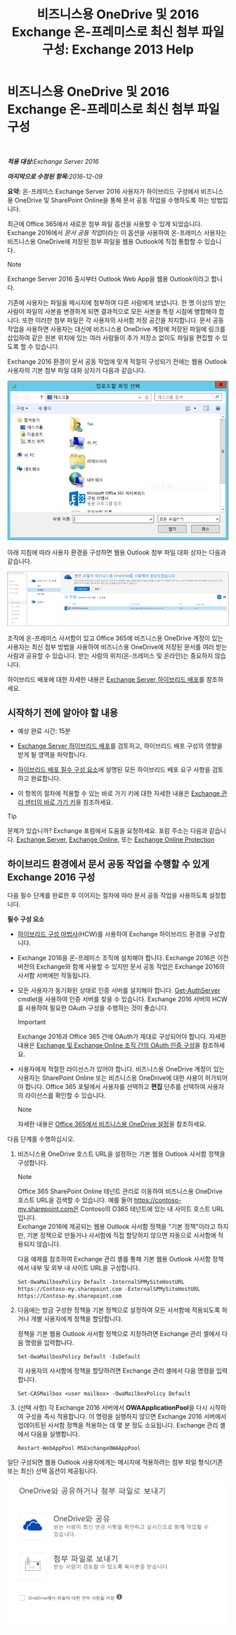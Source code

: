 ﻿---
title: '비즈니스용 OneDrive 및 2016 Exchange 온-프레미스로 최신 첨부 파일 구성: Exchange 2013 Help'
TOCTitle: 비즈니스용 OneDrive 및 2016 Exchange 온-프레미스로 최신 첨부 파일 구성
ms:assetid: 799518aa-7cfe-4708-92ee-98057ff168f5
ms:mtpsurl: https://technet.microsoft.com/ko-kr/library/Mt589761(v=EXCHG.150)
ms:contentKeyID: 70319584
ms.date: 01/10/2018
mtps_version: v=EXCHG.150
ms.translationtype: HT
---

# 비즈니스용 OneDrive 및 2016 Exchange 온-프레미스로 최신 첨부 파일 구성

 

_<strong>적용 대상:</strong>Exchange Server 2016_

_<strong>마지막으로 수정된 항목:</strong>2016-12-09_

**요약:** 온-프레미스 Exchange Server 2016 사용자가 하이브리드 구성에서 비즈니스용 OneDrive 및 SharePoint Online을 통해 문서 공동 작업을 수행하도록 하는 방법입니다.

최근에 Office 365에서 새로운 첨부 파일 옵션을 사용할 수 있게 되었습니다. Exchange 2016에서 *문서 공동 작업*이라는 이 옵션을 사용하여 온-프레미스 사용자는 비즈니스용 OneDrive에 저장된 첨부 파일을 웹용 Outlook에 직접 통합할 수 있습니다.


> [!NOTE]
> Exchange Server 2016 출시부터 Outlook Web App을 웹용 Outlook이라고 합니다.



기존에 사용자는 파일을 메시지에 첨부하여 다른 사람에게 보냅니다. 한 명 이상의 받는 사람이 파일의 사본을 변경하게 되면 결과적으로 모든 사본을 특정 시점에 병합해야 합니다. 또한 이러한 첨부 파일은 각 사용자의 사서함 저장 공간을 차지합니다. 문서 공동 작업을 사용하면 사용자는 대신에 비즈니스용 OneDrive 계정에 저장된 파일에 링크를 삽입하여 같은 원본 위치에 있는 여러 사람들이 추가 저장소 없이도 파일을 편집할 수 있도록 할 수 있습니다.

Exchange 2016 환경이 문서 공동 작업에 맞게 적절히 구성되기 전에는 웹용 Outlook 사용자의 기본 첨부 파일 대화 상자가 다음과 같습니다.

![일반 첨부 파일 대화 상자](images/Mt589761.f8c74d70-42f9-48c6-b263-ce6cef8591a8(EXCHG.150).png "일반 첨부 파일 대화 상자")

아래 지침에 따라 사용자 환경을 구성하면 웹용 Outlook 첨부 파일 대화 상자는 다음과 같습니다.

![사용하는 최신 첨부 파일이 있는 첨부 파일 대화 상자](images/Mt589761.89eeae65-ce3a-4c47-b57e-db734a1de95b(EXCHG.150).png "사용하는 최신 첨부 파일이 있는 첨부 파일 대화 상자")

조직에 온-프레미스 사서함이 있고 Office 365에 비즈니스용 OneDrive 계정이 있는 사용자는 최신 첨부 방법을 사용하여 비즈니스용 OneDrive에 저장된 문서를 여러 받는 사람과 공유할 수 있습니다. 받는 사람의 위치(온-프레미스 및 온라인)는 중요하지 않습니다.

하이브리드 배포에 대한 자세한 내용은 [Exchange Server 하이브리드 배포](exchange-server-hybrid-deployments-exchange-2013-help.md)를 참조하세요.

## 시작하기 전에 알아야 할 내용

  - 예상 완료 시간: 15분

  - [Exchange Server 하이브리드 배포](exchange-server-hybrid-deployments-exchange-2013-help.md)를 검토하고, 하이브리드 배포 구성의 영향을 받게 될 영역을 파악합니다.

  - [하이브리드 배포 필수 구성 요소](hybrid-deployment-prerequisites-exchange-2013-help.md)에 설명된 모든 하이브리드 배포 요구 사항을 검토하고 완료합니다.

  - 이 항목의 절차에 적용할 수 있는 바로 가기 키에 대한 자세한 내용은 [Exchange 관리 센터의 바로 가기 키](https://technet.microsoft.com/ko-kr/library/jj150484\(v=exchg.150\))을 참조하세요.


> [!TIP]
> 문제가 있습니까? Exchange 포럼에서 도움을 요청하세요. 포럼 주소는 다음과 같습니다. <A href="https://go.microsoft.com/fwlink/p/?linkid=60612">Exchange Server</A>, <A href="https://go.microsoft.com/fwlink/p/?linkid=267542">Exchange Online</A>, 또는 <A href="https://go.microsoft.com/fwlink/p/?linkid=285351">Exchange Online Protection</A>



## 하이브리드 환경에서 문서 공동 작업을 수행할 수 있게 Exchange 2016 구성

다음 필수 단계를 완료한 후 이어지는 절차에 따라 문서 공동 작업을 사용하도록 설정합니다.

**필수 구성 요소**

  - [하이브리드 구성 마법사](hybrid-configuration-wizard-exchange-2013-help.md)(HCW)를 사용하여 Exchange 하이브리드 환경을 구성합니다.

  - Exchange 2016을 온-프레미스 조직에 설치해야 합니다. Exchange 2016은 이전 버전의 Exchange와 함께 사용할 수 있지만 문서 공동 작업은 Exchange 2016의 사서함 서버에만 작동됩니다.

  - 모든 사용자가 동기화된 상태로 인증 서버를 설치해야 합니다. [Get-AuthServer](https://technet.microsoft.com/ko-kr/library/jj218613\(v=exchg.150\)) cmdlet을 사용하여 인증 서버를 찾을 수 있습니다. Exchange 2016 서버의 HCW를 사용하여 필요한 OAuth 구성을 수행하는 것이 좋습니다.
    

    > [!IMPORTANT]
    > Exchange 2016과 Office 365 간에 OAuth가 제대로 구성되어야 합니다. 자세한 내용은 <A href="https://technet.microsoft.com/ko-kr/library/dn594521(v=exchg.150)">Exchange 및 Exchange Online 조직 간의 OAuth 인증 구성</A>을 참조하세요.



  - 사용자에게 적절한 라이선스가 있어야 합니다. 비즈니스용 OneDrive 계정이 있는 사용자는 SharePoint Online 또는 비즈니스용 OneDrive에 대한 사용이 허가되어야 합니다. Office 365 포털에서 사용자를 선택하고 **편집** 단추를 선택하여 사용자의 라이선스를 확인할 수 있습니다.
    

    > [!NOTE]
    > 자세한 내용은 <A href="http://go.microsoft.com/fwlink/p/?linkid=627455">Office 365에서 비즈니스용 OneDrive 설정</A>을 참조하세요.



다음 단계를 수행하십시오.

1.  비즈니스용 OneDrive 호스트 URL을 설정하는 기본 웹용 Outlook 사서함 정책을 구성합니다.
    

    > [!NOTE]
    > Office 365 SharePoint Online 테넌트 관리로 이동하여 비즈니스용 OneDrive 호스트 URL을 검색할 수 있습니다. 예를 들어 https://contoso-my.sharepoint.com은 Contoso의 O365 테넌트에 있는 내 사이트 호스트 URL입니다.<BR>Exchange 2016에 제공되는 웹용 Outlook 사서함 정책을 "기본 정책"이라고 하지만, 기본 정책으로 만들거나 사서함에 직접 할당하지 않으면 자동으로 사서함에 적용되지 않습니다.

    
    다음 예제를 참조하여 Exchange 관리 셸를 통해 기본 웹용 Outlook 사서함 정책에서 내부 및 외부 내 사이트 URL을 구성합니다.
    
        Set-OwaMailboxPolicy Default -InternalSPMySiteHostURL https://Contoso-my.sharepoint.com -ExternalSPMySiteHostURL https://Contoso-my.sharepoint.com

2.  다음에는 방금 구성한 정책을 기본 정책으로 설정하여 모든 사서함에 적용되도록 하거나 개별 사용자에게 정책을 할당합니다.
    
    정책을 기본 웹용 Outlook 사서함 정책으로 지정하려면 Exchange 관리 셸에서 다음 명령을 입력합니다.
    
        Set-OwaMailboxPolicy Default -IsDefault 
    
    각 사용자의 사서함에 정책을 할당하려면 Exchange 관리 셸에서 다음 명령을 입력합니다.
    
        Set-CASMailbox <user mailbox> -OwaMailboxPolicy Default

3.  (선택 사항) 각 Exchange 2016 서버에서 **OWAApplicationPool**을 다시 시작하여 구성을 즉시 적용합니다. 이 명령을 실행하지 않으면 Exchange 2016 서버에서 업데이트된 사서함 정책을 적용하는 데 몇 분 정도 소요됩니다. Exchange 관리 셸에서 다음을 실행합니다.
    
        Restart-WebAppPool MSExchangeOWAAppPool

일단 구성되면 웹용 Outlook 사용자에게는 메시지에 적용하려는 첨부 파일 형식(기존 또는 최신) 선택 옵션이 제공됩니다.

![OneDrive에 공유 또는 첨부 파일로 보내기가 있는 첨부 파일 옵션 대화 상자](images/Mt589761.7d2f27c2-3638-479a-a577-029ac61e7d95(EXCHG.150).png "OneDrive에 공유 또는 첨부 파일로 보내기가 있는 첨부 파일 옵션 대화 상자")

